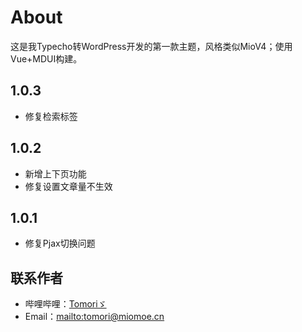 # About
这是我Typecho转WordPress开发的第一款主题，风格类似MioV4；使用Vue+MDUI构建。

## 1.0.3
 - 修复检索标签

## 1.0.2
 - 新增上下页功能
 - 修复设置文章量不生效

## 1.0.1
 - 修复Pjax切换问题

## 联系作者
 - 哔哩哔哩：[Tomoriゞ](https://space.bilibili.com/435502585)
 - Email：[mailto:tomori@miomoe.cn](mailto:tomori@miomoe.cn)
